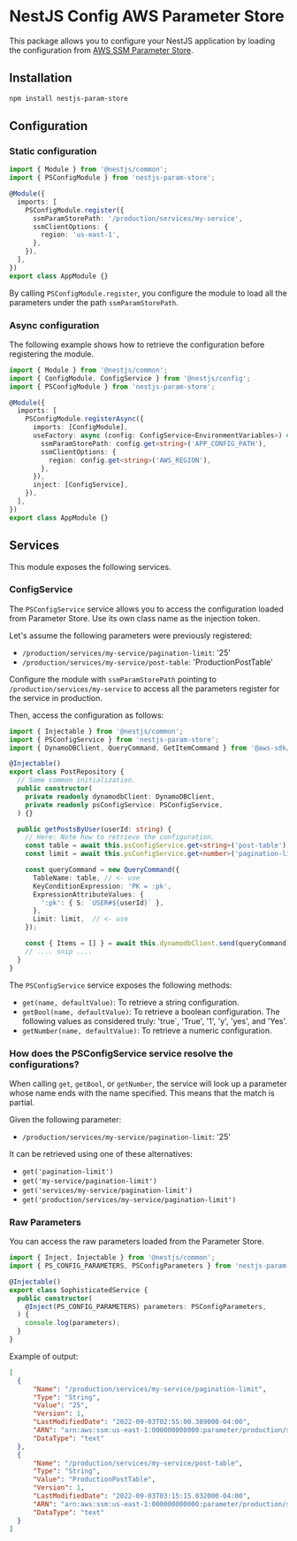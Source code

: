 # NestJS Config AWS Parameter Store

This package allows you to configure your NestJS application by loading the configuration from [AWS SSM Parameter Store](https://docs.aws.amazon.com/systems-manager/latest/userguide/systems-manager-parameter-store.html).

## Installation

```bash
npm install nestjs-param-store
```
## Configuration

### Static configuration

```typescript
import { Module } from '@nestjs/common';
import { PSConfigModule } from 'nestjs-param-store';

@Module({
  imports: [
    PSConfigModule.register({
      ssmParamStorePath: '/production/services/my-service',
      ssmClientOptions: {
        region: 'us-east-1',
      },
    }),
  ],
})
export class AppModule {}
```

By calling `PSConfigModule.register`, you configure the module to load all the parameters under the path `ssmParamStorePath`.

### Async configuration

The following example shows how to retrieve the configuration before registering the module.

```typescript
import { Module } from '@nestjs/common';
import { ConfigModule, ConfigService } from '@nestjs/config';
import { PSConfigModule } from 'nestjs-param-store';

@Module({
  imports: [
    PSConfigModule.registerAsync({
      imports: [ConfigModule],
      useFactory: async (config: ConfigService<EnvironmentVariables>) => ({
        ssmParamStorePath: config.get<string>('APP_CONFIG_PATH'),
        ssmClientOptions: {
          region: config.get<string>('AWS_REGION'),
        },
      }),
      inject: [ConfigService],
    }),
  ],
})
export class AppModule {}
```

## Services

This module exposes the following services.

### ConfigService

The `PSConfigService` service allows you to access the configuration loaded from Parameter Store. Use its own class name as the injection token.

Let's assume the following parameters were previously registered:

- `/production/services/my-service/pagination-limit`: '25'
- `/production/services/my-service/post-table`: 'ProductionPostTable'

Configure the module with `ssmParamStorePath` pointing to `/production/services/my-service` to access all the parameters register for the service in production.

Then, access the configuration as follows:

```typescript
import { Injectable } from '@nestjs/common';
import { PSConfigService } from 'nestjs-param-store';
import { DynamoDBClient, QueryCommand, GetItemCommand } from '@aws-sdk/client-dynamodb';

@Injectable()
export class PostRepository {
  // Some common initialization.
  public constructor(
    private readonly dynamodbClient: DynamoDBClient,
    private readonly psConfigService: PSConfigService,
  ) {}

  public getPostsByUser(userId: string) {
    // Here: Note how to retrieve the configuration.
    const table = await this.psConfigService.get<string>('post-table');
    const limit = await this.psConfigService.get<number>('pagination-limit');

    const queryCommand = new QueryCommand({
      TableName: table, // <- use
      KeyConditionExpression: 'PK = :pk',
      ExpressionAttributeValues: {
        ':pk': { S: `USER#${userId}` },
      },
      Limit: limit,  // <- use
    });

    const { Items = [] } = await this.dynamodbClient.send(queryCommand);
    // .... snip ....
  }
}
```

The `PSConfigService` service exposes the following methods:

- `get(name, defaultValue)`: To retrieve a string configuration.
- `getBool(name, defaultValue)`: To retrieve a boolean configuration. The following values as considered truly: 'true`, 'True', '1', 'y', 'yes', and 'Yes'.
- `getNumber(name, defaultValue)`: To retrieve a numeric configuration.

### How does the PSConfigService service resolve the configurations?

When calling `get`, `getBool`, or `getNumber`, the service will look up a parameter whose name ends with the name specified. This means that the match is partial.

Given the following parameter:

- `/production/services/my-service/pagination-limit`: '25'

It can be retrieved using one of these alternatives:

- `get('pagination-limit')`
- `get('my-service/pagination-limit')`
- `get('services/my-service/pagination-limit')`
- `get('production/services/my-service/pagination-limit')`

### Raw Parameters

You can access the raw parameters loaded from the Parameter Store.

```typescript
import { Inject, Injectable } from '@nestjs/common';
import { PS_CONFIG_PARAMETERS, PSConfigParameters } from 'nestjs-param-store';

@Injectable()
export class SophisticatedService {
  public constructor(
    @Inject(PS_CONFIG_PARAMETERS) parameters: PSConfigParameters,
  ) {
    console.log(parameters);
  }
}
```

Example of output:

```json
[
  {
      "Name": "/production/services/my-service/pagination-limit",
      "Type": "String",
      "Value": "25",
      "Version": 1,
      "LastModifiedDate": "2022-09-03T02:55:00.389000-04:00",
      "ARN": "arn:aws:ssm:us-east-1:000000000000:parameter/production/services/my-service/pagination-limit",
      "DataType": "text"
  },
  {
      "Name": "/production/services/my-service/post-table",
      "Type": "String",
      "Value": "ProductionPostTable",
      "Version": 1,
      "LastModifiedDate": "2022-09-03T03:15:15.032000-04:00",
      "ARN": "arn:aws:ssm:us-east-1:000000000000:parameter/production/services/my-service/post-table",
      "DataType": "text"
  }
]
```
